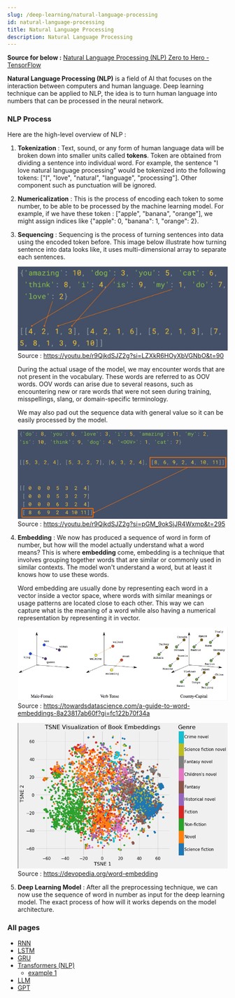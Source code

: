 ```yaml
---
slug: /deep-learning/natural-language-processing
id: natural-language-processing
title: Natural Language Processing
description: Natural Language Processing
---
```


**Source for below :** [Natural Language Processing (NLP) Zero to Hero - TensorFlow](https://youtube.com/playlist?list=PLQY2H8rRoyvzDbLUZkbudP-MFQZwNmU4S&si=OiQ5WW7RD5bJ0UZ8)

**Natural Language Processing (NLP)** is a field of AI that focuses on the interaction between computers and human language. Deep learning technique can be applied to NLP, the idea is to turn human language into numbers that can be processed in the neural network.

### NLP Process

Here are the high-level overview of NLP :

1. **Tokenization** : Text, sound, or any form of human language data will be broken down into smaller units called **tokens**. Token are obtained from dividing a sentence into individual word. For example, the sentence "I love natural language processing" would be tokenized into the following tokens: ["I", "love", "natural", "language", "processing"]. Other component such as punctuation will be ignored.

2. **Numericalization** : This is the process of encoding each token to some number, to be able to be processed by the machine learning model. For example, if we have these token : ["apple", "banana", "orange"], we might assign indices like {"apple": 0, "banana": 1, "orange": 2}.

3. **Sequencing** : Sequencing is the process of turning sentences into data using the encoded token before. This image below illustrate how turning sentence into data looks like, it uses multi-dimensional array to separate each sentences.

   ![Example of sequencing](./sequencing.png)  
   Source : https://youtu.be/r9QjkdSJZ2g?si=LZXkR6HOyXbVGNbO&t=90

   During the actual usage of the model, we may encounter words that are not present in the vocabulary. These words are referred to as OOV words. OOV words can arise due to several reasons, such as encountering new or rare words that were not seen during training, misspellings, slang, or domain-specific terminology.

   We may also pad out the sequence data with general value so it can be easily processed by the model.

   ![Padding zero to each sequence](./sequnce-pad.png)  
   Source : https://youtu.be/r9QjkdSJZ2g?si=pGM_9okSjJR4Wxmp&t=295

4. **Embedding** : We now has produced a sequence of word in form of number, but how will the model actually understand what a word means? This is where **embedding** come, embedding is a technique that involves grouping together words that are similar or commonly used in similar contexts. The model won't understand a word, but at least it knows how to use these words.

   Word embedding are usually done by representing each word in a vector inside a vector space, where words with similar meanings or usage patterns are located close to each other. This way we can capture what is the meaning of a word while also having a numerical representation by representing it in vector.

   ![Word embedding example](./word-embedding.png)  
   Source : https://towardsdatascience.com/a-guide-to-word-embeddings-8a23817ab60f?gi=fc122b70f34a

   ![Big set of word embedding](./word-embedding-2.png)  
   Source : https://devopedia.org/word-embedding

5. **Deep Learning Model** : After all the preprocessing technique, we can now use the sequence of word in number as input for the deep learning model. The exact process of how will it works depends on the model architecture.

### All pages

- [RNN](natural-language-processing/rnn)
- [LSTM](natural-language-processing/lstm)
- [GRU](natural-language-processing/gru)
- [Transformers (NLP)](natural-language-processing/transformers-nlp)
  - [example 1](natural-language-processing/transformers-nlp/example1)
- [LLM](natural-language-processing/llm)
- [GPT](natural-language-processing/gpt)
